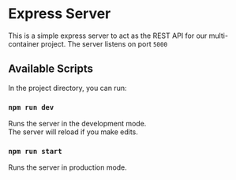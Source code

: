 # Express Server
This is a simple express server to act as the REST API for our multi-container project.
The server listens on port `5000`

## Available Scripts

In the project directory, you can run:

### `npm run dev`
Runs the server in the development mode.<br />
The server will reload if you make edits.

### `npm run start`
Runs the server in production mode.
